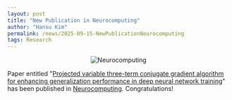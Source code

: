 ```yaml
---
layout: post
title: "New Publication in Neurocomputing"
author: "Hansu Kim"
permalink: /news/2025-09-15-NewPublicationNeurocomputing
tags: Research
---
```

   
<div style="display: flex; justify-content: center;">
  <img src="https://github.com/user-attachments/assets/70cf50d8-9755-474f-84cc-bc5391e48985" 
       alt="Neurocomputing"
       style="max-width: 100%; height: auto; width: auto; max-height: 50vh; object-fit: contain;">
</div>   
   
Paper entitled "[Projected variable three-term conjugate gradient algorithm for enhancing generalization performance in deep neural network training](https://doi.org/10.1016/j.neucom.2025.131568)" has been published in [Neurocomputing](https://www.sciencedirect.com/journal/neurocomputing). Congratulations!  
